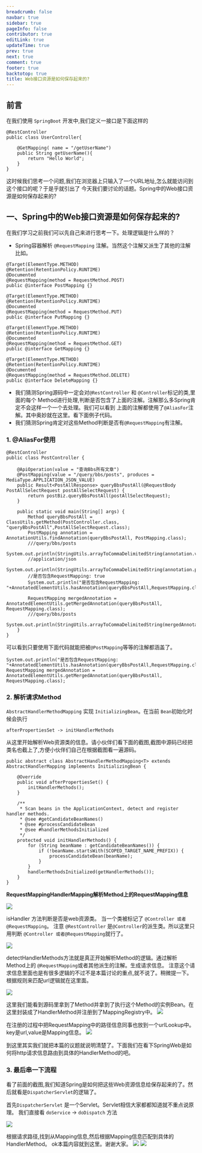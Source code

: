 ```yaml
---
breadcrumb: false
navbar: true
sidebar: true
pageInfo: false
contributor: true
editLink: true
updateTime: true
prev: true
next: true
comment: true
footer: true
backtotop: true
title: Web接口资源是如何保存起来的?
---
```



## 前言

在我们使用 `SpringBoot` 开发中,我们定义一接口是下面这样的

```
@RestController
public class UserController{
    
    @GetMapping( name = "/getUserName")
    public String getUserName(){
        return "Hello World";
    }
}
```

这时候我们思考一个问题,我们在浏览器上只输入了一个URL地址,怎么就能访问到这个接口的呢？于是乎就引出了
今天我们要讨论的话题。Spring中的Web接口资源是如何保存起来的?


## 一、Spring中的Web接口资源是如何保存起来的?

在我们学习之前我们可以先自己来进行思考一下。处理逻辑是什么样的？

- Spring容器解析 `@RequestMapping` 注解。当然这个注解又派生了其他的注解比如。

```
@Target(ElementType.METHOD)
@Retention(RetentionPolicy.RUNTIME)
@Documented
@RequestMapping(method = RequestMethod.POST)
public @interface PostMapping {}

@Target(ElementType.METHOD)
@Retention(RetentionPolicy.RUNTIME)
@Documented
@RequestMapping(method = RequestMethod.PUT)
public @interface PutMapping {}

@Target(ElementType.METHOD)
@Retention(RetentionPolicy.RUNTIME)
@Documented
@RequestMapping(method = RequestMethod.GET)
public @interface GetMapping {}

@Target(ElementType.METHOD)
@Retention(RetentionPolicy.RUNTIME)
@Documented
@RequestMapping(method = RequestMethod.DELETE)
public @interface DeleteMapping {}
```

- 我们猜测Spring源码中一定会对`@RestController` 和 `@Controller`标记的类,里面的每个
  Method进行处理,判断是否包含了上面的注解。注解那么多Spring肯定不会这样一个一个去处理。我们可以看到
  上面的注解都使用了`@AliasFor`注解。其中奥妙就在这里。看下面例子代码。
- 我们猜测Spring肯定对这些Method判断是否有`@RequestMapping`有注解。

### 1. @AliasFor使用

```
@RestController
public class PostController {

    @ApiOperation(value = "查询Bbs所有文章")
    @PostMapping(value = "/query/bbs/posts", produces = MediaType.APPLICATION_JSON_VALUE)
    public Result<PostAllResponse> queryBbsPostAll(@RequestBody PostAllSelectRequest postAllSelectRequest) {
        return postBiz.queryBbsPostAll(postAllSelectRequest);
    }

    public static void main(String[] args) {
        Method queryBbsPostAll = ClassUtils.getMethod(PostController.class, "queryBbsPostAll",PostAllSelectRequest.class);
        PostMapping annotation = AnnotationUtils.findAnnotation(queryBbsPostAll, PostMapping.class);
        ///query/bbs/posts
        System.out.println(StringUtils.arrayToCommaDelimitedString(annotation.value()));
        //application/json
        System.out.println(StringUtils.arrayToCommaDelimitedString(annotation.produces()));
        //是否包含RequestMapping: true
        System.out.println("是否包含RequestMapping: "+AnnotatedElementUtils.hasAnnotation(queryBbsPostAll,RequestMapping.class));

        RequestMapping mergedAnnotation = AnnotatedElementUtils.getMergedAnnotation(queryBbsPostAll, RequestMapping.class);
        ///query/bbs/posts
        System.out.println(StringUtils.arrayToCommaDelimitedString(mergedAnnotation.value()));
    }
}

```

可以看到只要使用下面代码就能把被`@PostMapping`等等的注解都涵盖了。

```
System.out.println("是否包含RequestMapping: "+AnnotatedElementUtils.hasAnnotation(queryBbsPostAll,RequestMapping.class));
RequestMapping mergedAnnotation = AnnotatedElementUtils.getMergedAnnotation(queryBbsPostAll, RequestMapping.class);
```

### 2. 解析请求Method

`AbstractHandlerMethodMapping` 实现 `InitializingBean`。在当前 `Bean`初始化时候会执行

`afterPropertiesSet -> initHandlerMethods`

从这里开始解析Web资源类的信息。请小伙伴们看下面的截图,截图中源码已经把类名也截上了,方便小伙伴们自己在根据截图看一遍源码。

```
public abstract class AbstractHandlerMethodMapping<T> extends AbstractHandlerMapping implements InitializingBean {

    @Override
    public void afterPropertiesSet() {
        initHandlerMethods();
    }
    
    /**
	 * Scan beans in the ApplicationContext, detect and register handler methods.
	 * @see #getCandidateBeanNames()
	 * @see #processCandidateBean
	 * @see #handlerMethodsInitialized
	 */
    protected void initHandlerMethods() {
        for (String beanName : getCandidateBeanNames()) {
            if (!beanName.startsWith(SCOPED_TARGET_NAME_PREFIX)) {
                processCandidateBean(beanName);
            }
        }
        handlerMethodsInitialized(getHandlerMethods());
    }
}
```

**RequestMappingHandlerMapping解析Method上的RequestMapping信息**

![](https://img.springlearn.cn/blog/learn_1596563456000.png)

isHandler 方法判断是否是web资源类。 当一个类被标记了 `@Controller 或者@RequestMapping`。 注意 `@RestController` 是`@Controller`的派生类。所以这里只用判断 `@Controller 或者@RequestMapping`就行了。

![](https://img.springlearn.cn/blog/learn_1596563605000.png)

detectHandlerMethods方法就是真正开始解析Method的逻辑。通过解析Method上的 `@RequestMapping`或者其他派生的注解。生成请求信息。
注意这个请求信息里面也是有很多逻辑的不过不是本篇讨论的重点,就不说了。稍微提一下。根据规则来匹配url逻辑就在这里面。

![](https://img.springlearn.cn/blog/learn_1596563872000.png)

这里我们能看到源码里拿到了Method并拿到了执行这个Method的实例Bean。在这里封装成了HandlerMethod并注册到了MappingRegistry中。
![](https://img.springlearn.cn/blog/learn_1596564039000.png)

在注册的过程中把RequestMapping中的路径信息同事也放到一个urlLookup中。key是url,value是Mapping信息。
![](https://img.springlearn.cn/blog/learn_1596564246000.png)

到这里其实我们就把本篇的议题就说明清楚了。下面我们在看下SpringWeb是如何将http请求信息路由到具体的HandlerMethod的吧。

### 3. 最后串一下流程

看了前面的截图,我们知道Spring是如何把这些Web资源信息给保存起来的了。然后就看是`DispatcherServlet`的逻辑了。

首先`DispatcherServlet` 是一个Servlet。Servlet相信大家都都知道就不重点说原理。 我们直接看
`doService` -> `doDispatch` 方法

![](https://img.springlearn.cn/blog/learn_1596564523000.png)

根据请求路径,找到从Mapping信息,然后根据Mapping信息匹配到具体的HandlerMethod。 ok本篇内容就到这里。谢谢大家。
![](https://img.springlearn.cn/blog/learn_1596565589000.png)
![](https://img.springlearn.cn/blog/learn_1596564759000.png)

